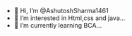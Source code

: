 - 👋 Hi, I’m @AshutoshSharma1461
- 👀 I’m interested in Html,css and java...
- 🌱 I’m currently learning BCA...
<!---
AshutoshSharma1461/AshutoshSharma1461 is a ✨ special ✨ repository because its `README.md` (this file) appears on your GitHub profile.
You can click the Preview link to take a look at your changes.
--->
